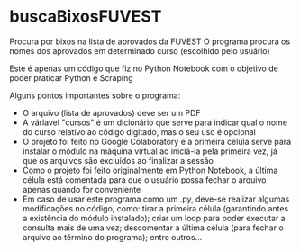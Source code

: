 # buscaBixosFUVEST
Procura por bixos na lista de aprovados da FUVEST
O programa procura os nomes dos aprovados em determinado curso (escolhido pelo usuário)

Este é apenas um código que fiz no Python Notebook com o objetivo de poder praticar Python e Scraping

Alguns pontos importantes sobre o programa:
- O arquivo (lista de aprovados) deve ser um PDF
- A váriavel "cursos" é um dicionário que serve para indicar qual o nome do curso relativo ao código digitado, mas o seu uso é opcional
- O projeto foi feito no Google Colaboratory e a primeira célula serve para instalar o módulo na máquina virtual ao iniciá-la pela primeira vez, já que os arquivos são excluídos ao finalizar a sessão
- Como o projeto foi feito originalmente em Python Notebook, a última célula está comentada para que o usuário possa fechar o arquivo apenas quando for conveniente
- Em caso de usar este programa como um .py, deve-se realizar algumas modificações no código, como: tirar a primeira célula (garantindo antes a existência do módulo instalado); criar um loop para poder executar a consulta mais de uma vez; descomentar a última célula (para fechar o arquivo ao término do programa); entre outros...
